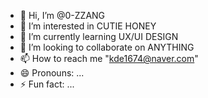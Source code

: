 - 👋 Hi, I’m @0-ZZANG
- 👀 I’m interested in CUTIE HONEY
- 🌱 I’m currently learning UX/UI DESIGN
- 💞️ I’m looking to collaborate on ANYTHING
- 📫 How to reach me "kde1674@naver.com"
- 😄 Pronouns: ...
- ⚡ Fun fact: ...

<!---
0-ZZANG/0-ZZANG is a ✨ special ✨ repository because its `README.md` (this file) appears on your GitHub profile.
You can click the Preview link to take a look at your changes.
--->
